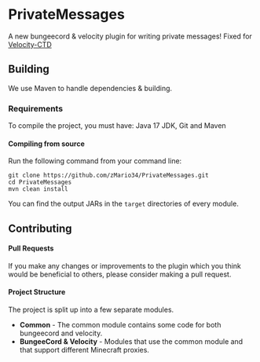 # PrivateMessages
A new bungeecord & velocity plugin for writing private messages! Fixed for [Velocity-CTD](https://github.com/GemstoneGG/Velocity-CTD)

## Building
We use Maven to handle dependencies & building.

### Requirements
To compile the project, you must have: Java 17 JDK, Git and Maven

#### Compiling from source
Run the following command from your command line:
```
git clone https://github.com/zMario34/PrivateMessages.git
cd PrivateMessages
mvn clean install
```

You can find the output JARs in the `target` directories of every module.

## Contributing
#### Pull Requests
If you make any changes or improvements to the plugin which you think would be beneficial to others, please consider making a pull request.

#### Project Structure
The project is split up into a few separate modules.

* **Common** - The common module contains some code for both bungeecord and velocity.
* **BungeeCord & Velocity** - Modules that use the common module and that support different Minecraft proxies.
